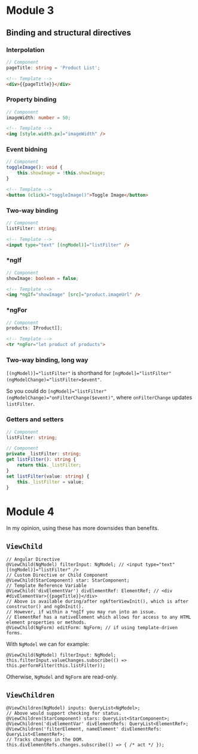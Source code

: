 # Module 3
## Binding and structural directives
### Interpolation
```typescript
// Component
pageTitle: string = 'Product List';
```
```html
<!-- Template -->
<div>{{pageTitle}}</div>
```

### Property binding
```typescript
// Component
imageWidth: number = 50;
```
```html
<!-- Template -->
<img [style.width.px]="imageWidth" />
```

### Event bidning
```typescript
// Component
toggleImage(): void {
	this.showImage = !this.showImage;
}
```
```html
<!-- Template -->
<button (click)="toggleImage()">Toggle Image</button>
```

### Two-way binding
```typescript
// Component
listFilter: string;
```
```html
<!-- Template -->
<input type="text" [(ngModel)]="listFilter" />
```

### *ngIf
```typescript
// Component
showImage: boolean = false;
```
```html
<!-- Template -->
<img *ngIf="showImage" [src]="product.imageUrl" />
```

### *ngFor
```typescript
// Component
products: IProduct[];
```
```html
<!-- Template -->
<tr *ngFor="let product of products">
```

### Two-way binding, long way
`[(ngModel)]="listFilter"` is shorthand for `[ngModel]="listFilter" (ngModelChange)="listFilter=$event"`.

So you could do `[ngModel]="listFilter" (ngModelChange)="onFilterChange($event)"`, where `onFilterChange` updates `listFilter`.

### Getters and setters
```typescript
// Component
listFilter: string;
```

```typescript
// Component
private _listFilter: string;
get listFilter(): string {
	return this._listFilter;
}
set listFilter(value: string) {
	this._listFilter = value;
}
```

# Module 4
In my opinion, using these has more downsides than benefits.

## `ViewChild`

```
// Angular Directive
@ViewChild(NgModel) filterInput: NgModel; // <input type="text" [(ngModel)]="listFilter" />
// Custom Directive or Child Component
@ViewChild(StarComponent) star: StarComponent;
// Template Reference Variable
@ViewChild('divElementVar') divElementRef: ElementRef; // <div #divElementVar>{{pageTitle}}</div>
// Above is available during/after ngAfterViewInit(), which is after constructor() and ngOnInit().
// However, if within a *ngIf you may run into an issue.
// ElementRef has a nativeElement which allows for access to any HTML element properties or methods.
@ViewChild(NgForm) editForm: NgForm; // if using template-driven forms.
```

With `NgModel` we can for example:
```
@ViewChild(NgModel) filterInput: NgModel;
this.filterInput.valueChanges.subscribe(() => this.performFilter(this.listFilter));
```

Otherwise, `NgModel` and `NgForm` are read-only.

## `ViewChildren`
```
@ViewChildren(NgModel) inputs: QueryList<NgModel>;
// Above would support checking for status.
@ViewChildren(StarComponent) stars: QueryList<StarComponent>;
@ViewChildren('divElementVar' divElementRefs: QueryList<ElementRef>;
@ViewChildren('filterElement, nameElement' divElementRefs: QueryList<ElementRef>;
// Tracks changes in the DOM.
this.divElementRefs.changes.subscribe(() => { /* act */ });
```

